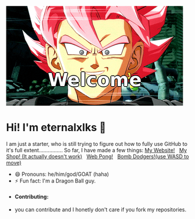 <img src="https://github.com/eternalxlks/eternalxlks/blob/main/welcoming.png?raw=true" alt="welcoming.png"/>

# Hi! I'm eternalxlks 👋
I am just a starter, who is still trying to figure out how to fully use GitHub to it's full extent................
So far, I have made a few things:
[My Website!](https://eternalxlks.github.io)&nbsp;&nbsp;
[My Shop! (It actually doesn't work)](https://eternalxlks.github.io/EternalShop/)&nbsp;&nbsp;
[Web Pong!](https://eternalxlks.github.io/WebPong/)&nbsp;&nbsp;
[Bomb Dodgers!(use WASD to move)](https://eternalxlks.github.io/BombDodgers/)
- 😄 Pronouns: he/him/god/GOAT (haha)
- ⚡ Fun fact: I'm a Dragon Ball guy. 
- #### Contributing:
- you can contribute and I honetly don't care if you fork my repositories.

